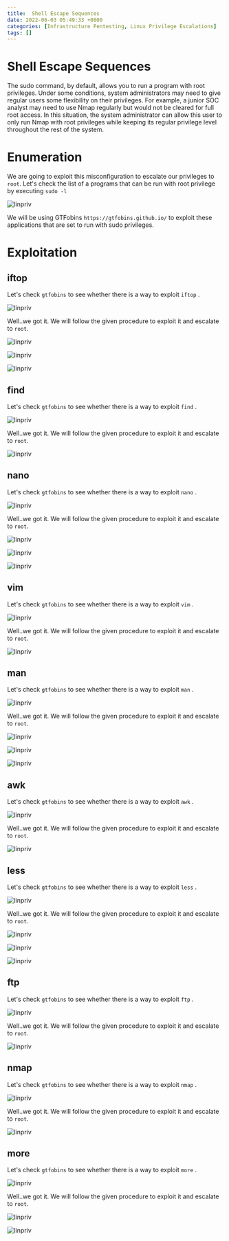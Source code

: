 ```yaml
---
title:  Shell Escape Sequences 
date: 2022-06-03 05:49:33 +0800
categories: [Infrastructure Pentesting, Linux Privilege Escalations]
tags: []  
---
```


# Shell Escape Sequences 
The sudo command, by default, allows you to run a program with root privileges. Under some conditions, system administrators may need to give regular users some flexibility on their privileges. For example, a junior SOC analyst may need to use Nmap regularly but would not be cleared for full root access. In this situation, the system administrator can allow this user to only run Nmap with root privileges while keeping its regular privilege level throughout the rest of the system.

# Enumeration

We are going to exploit this misconfiguration to escalate our privileges to `root`. Let's check the list of a programs that can be run with root privilege by executing `sudo -l`

![linpriv](https://raw.githubusercontent.com/cyberkhalid/cyberkhalid.github.io/main/assets/img/ipentest/linprivshellesc1.png)

We will be using GTFobins `https://gtfobins.github.io/` to exploit these applications that are set to run with sudo privileges.

# Exploitation

## iftop

Let's check `gtfobins` to see whether there is a way to exploit `iftop` .

![linpriv](https://raw.githubusercontent.com/cyberkhalid/cyberkhalid.github.io/main/assets/img/ipentest/linprivshellesc2.png)

Well..we got it. We will follow the given procedure to exploit it and escalate to `root`.

![linpriv](https://raw.githubusercontent.com/cyberkhalid/cyberkhalid.github.io/main/assets/img/ipentest/linprivshellesc3.png)

![linpriv](https://raw.githubusercontent.com/cyberkhalid/cyberkhalid.github.io/main/assets/img/ipentest/linprivshellesc4.png)

![linpriv](https://raw.githubusercontent.com/cyberkhalid/cyberkhalid.github.io/main/assets/img/ipentest/linprivshellesc5.png)

## find

Let's check `gtfobins` to see whether there is a way to exploit `find` .

![linpriv](https://raw.githubusercontent.com/cyberkhalid/cyberkhalid.github.io/main/assets/img/ipentest/linprivshellesc6.png)

Well..we got it. We will follow the given procedure to exploit it and escalate to `root`.

![linpriv](https://raw.githubusercontent.com/cyberkhalid/cyberkhalid.github.io/main/assets/img/ipentest/linprivshellesc7.png)

## nano

Let's check `gtfobins` to see whether there is a way to exploit `nano` .

![linpriv](https://raw.githubusercontent.com/cyberkhalid/cyberkhalid.github.io/main/assets/img/ipentest/linprivshellesc8.png)

Well..we got it. We will follow the given procedure to exploit it and escalate to `root`.

![linpriv](https://raw.githubusercontent.com/cyberkhalid/cyberkhalid.github.io/main/assets/img/ipentest/linprivshellesc9.png)

![linpriv](https://raw.githubusercontent.com/cyberkhalid/cyberkhalid.github.io/main/assets/img/ipentest/linprivshellesc10.png)

![linpriv](https://raw.githubusercontent.com/cyberkhalid/cyberkhalid.github.io/main/assets/img/ipentest/linprivshellesc11.png)

## vim

Let's check `gtfobins` to see whether there is a way to exploit `vim` .

![linpriv](https://raw.githubusercontent.com/cyberkhalid/cyberkhalid.github.io/main/assets/img/ipentest/linprivshellesc12.png)

Well..we got it. We will follow the given procedure to exploit it and escalate to `root`.

![linpriv](https://raw.githubusercontent.com/cyberkhalid/cyberkhalid.github.io/main/assets/img/ipentest/linprivshellesc13.png)

## man

Let's check `gtfobins` to see whether there is a way to exploit `man` .

![linpriv](https://raw.githubusercontent.com/cyberkhalid/cyberkhalid.github.io/main/assets/img/ipentest/linprivshellesc14.png)

Well..we got it. We will follow the given procedure to exploit it and escalate to `root`.

![linpriv](https://raw.githubusercontent.com/cyberkhalid/cyberkhalid.github.io/main/assets/img/ipentest/linprivshellesc15.png)

![linpriv](https://raw.githubusercontent.com/cyberkhalid/cyberkhalid.github.io/main/assets/img/ipentest/linprivshellesc16.png)

![linpriv](https://raw.githubusercontent.com/cyberkhalid/cyberkhalid.github.io/main/assets/img/ipentest/linprivshellesc17.png)

## awk

Let's check `gtfobins` to see whether there is a way to exploit `awk` .

![linpriv](https://raw.githubusercontent.com/cyberkhalid/cyberkhalid.github.io/main/assets/img/ipentest/linprivshellesc18.png)

Well..we got it. We will follow the given procedure to exploit it and escalate to `root`.

![linpriv](https://raw.githubusercontent.com/cyberkhalid/cyberkhalid.github.io/main/assets/img/ipentest/linprivshellesc19.png)

## less

Let's check `gtfobins` to see whether there is a way to exploit `less` .

![linpriv](https://raw.githubusercontent.com/cyberkhalid/cyberkhalid.github.io/main/assets/img/ipentest/linprivshellesc20.png)

Well..we got it. We will follow the given procedure to exploit it and escalate to `root`.

![linpriv](https://raw.githubusercontent.com/cyberkhalid/cyberkhalid.github.io/main/assets/img/ipentest/linprivshellesc21.png)

![linpriv](https://raw.githubusercontent.com/cyberkhalid/cyberkhalid.github.io/main/assets/img/ipentest/linprivshellesc22.png)

![linpriv](https://raw.githubusercontent.com/cyberkhalid/cyberkhalid.github.io/main/assets/img/ipentest/linprivshellesc23.png)

## ftp

Let's check `gtfobins` to see whether there is a way to exploit `ftp` .

![linpriv](https://raw.githubusercontent.com/cyberkhalid/cyberkhalid.github.io/main/assets/img/ipentest/linprivshellesc27.png)

Well..we got it. We will follow the given procedure to exploit it and escalate to `root`.

![linpriv](https://raw.githubusercontent.com/cyberkhalid/cyberkhalid.github.io/main/assets/img/ipentest/linprivshellesc28.png)

## nmap

Let's check `gtfobins` to see whether there is a way to exploit `nmap` .

![linpriv](https://raw.githubusercontent.com/cyberkhalid/cyberkhalid.github.io/main/assets/img/ipentest/linprivshellesc29.png)

Well..we got it. We will follow the given procedure to exploit it and escalate to `root`.

![linpriv](https://raw.githubusercontent.com/cyberkhalid/cyberkhalid.github.io/main/assets/img/ipentest/linprivshellesc30.png)

## more

Let's check `gtfobins` to see whether there is a way to exploit `more` .

![linpriv](https://raw.githubusercontent.com/cyberkhalid/cyberkhalid.github.io/main/assets/img/ipentest/linprivshellesc31.png)

Well..we got it. We will follow the given procedure to exploit it and escalate to `root`.

![linpriv](https://raw.githubusercontent.com/cyberkhalid/cyberkhalid.github.io/main/assets/img/ipentest/linprivshellesc32.png)

![linpriv](https://raw.githubusercontent.com/cyberkhalid/cyberkhalid.github.io/main/assets/img/ipentest/linprivshellesc33.png)

 
